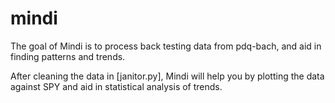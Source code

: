 # mindi
The goal of Mindi is to process back testing data from pdq-bach, and aid in finding patterns and trends.

After cleaning the data in [janitor.py], Mindi will help you by plotting the data against SPY and aid in statistical analysis of trends.
